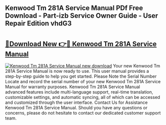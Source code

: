 ## Kenwood Tm 281A Service Manual PDf Free Download - Part-izb Service Owner Guide - User Repair Edition vhdG3

# <h2><a href="http://bc20026.oget.top/?id=Kenwood+Tm+281A+Service+Manual">🔗Download New 👉🔴 Kenwood Tm 281A Service Manual</a></h2>

[![Kenwood Tm 281A Service Manual new download](https://i.imgur.com/5g1atiW.png)](http://bc20026.oget.top/?id=Kenwood+Tm+281A+Service+Manual)
Your new Kenwood Tm 281A Service Manual is now ready to use. This user manual provides a step-by-step guide to help you get started. Please Note the Serial Number Locate and record the serial number of your new Kenwood Tm 281A Service Manual for warranty purposes. Kenwood Tm 281A Service Manual advanced features include multi-language support, real-time translation, customizable settings, and automatic syncing, all of which can be accessed and customized through the user interface. Contact Us for Assistance Kenwood Tm 281A Service Manual. Should you have any questions or concerns, please do not hesitate to contact our dedicated customer support team.
